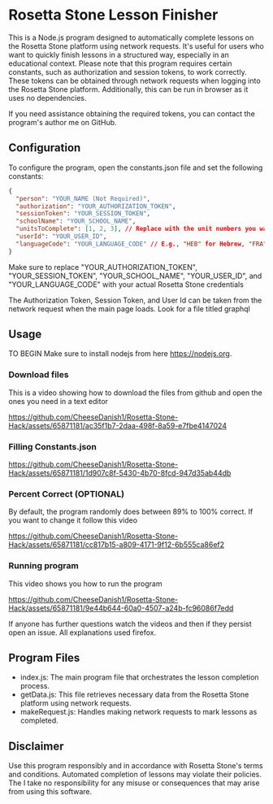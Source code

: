 # Rosetta Stone Lesson Finisher

This is a Node.js program designed to automatically complete lessons on the Rosetta Stone platform using network requests. It's useful for users who want to quickly finish lessons in a structured way, especially in an educational context. Please note that this program requires certain constants, such as authorization and session tokens, to work correctly. These tokens can be obtained through network requests when logging into the Rosetta Stone platform. Additionally, this can be run in browser as it uses no dependencies.

If you need assistance obtaining the required tokens, you can contact the program's author me on GitHub.

## Configuration

To configure the program, open the constants.json file and set the following constants:

```json
{
  "person": "YOUR_NAME (Not Required)",
  "authorization": "YOUR_AUTHORIZATION_TOKEN",
  "sessionToken": "YOUR_SESSION_TOKEN",
  "schoolName": "YOUR_SCHOOL_NAME",
  "unitsToComplete": [1, 2, 3], // Replace with the unit numbers you want to complete
  "userId": "YOUR_USER_ID",
  "languageCode": "YOUR_LANGUAGE_CODE" // E.g., "HEB" for Hebrew, "FRA" for French, etc.
}
```

Make sure to replace "YOUR_AUTHORIZATION_TOKEN", "YOUR_SESSION_TOKEN", "YOUR_SCHOOL_NAME", "YOUR_USER_ID", and "YOUR_LANGUAGE_CODE" with your actual Rosetta Stone credentials

The Authorization Token, Session Token, and User Id can be taken from the network request when the main page loads. Look for a file titled graphql

## Usage

TO BEGIN
Make sure to install nodejs from here https://nodejs.org.

### Download files
This is a video showing how to download the files from github and open the ones you need in a text editor

https://github.com/CheeseDanish1/Rosetta-Stone-Hack/assets/65871181/ac35f1b7-2daa-498f-8a59-e7fbe4147024

### Filling Constants.json

https://github.com/CheeseDanish1/Rosetta-Stone-Hack/assets/65871181/1d907c8f-5430-4b70-8fcd-947d35ab44db


### Percent Correct (OPTIONAL)
By default, the program randomly does between 89% to 100% correct. If you want to change it follow this video

https://github.com/CheeseDanish1/Rosetta-Stone-Hack/assets/65871181/cc817b15-a809-4171-9f12-6b555ca86ef2

### Running program
This video shows you how to run the program

https://github.com/CheeseDanish1/Rosetta-Stone-Hack/assets/65871181/9e44b644-60a0-4507-a24b-fc96086f7edd


If anyone has further questions watch the videos and then if they persist open an issue. All explanations used firefox.

## Program Files

- index.js: The main program file that orchestrates the lesson completion process.
- getData.js: This file retrieves necessary data from the Rosetta Stone platform using network requests.
- makeRequest.js: Handles making network requests to mark lessons as completed.

## Disclaimer

Use this program responsibly and in accordance with Rosetta Stone's terms and conditions. Automated completion of lessons may violate their policies. The I take no responsibility for any misuse or consequences that may arise from using this software.

